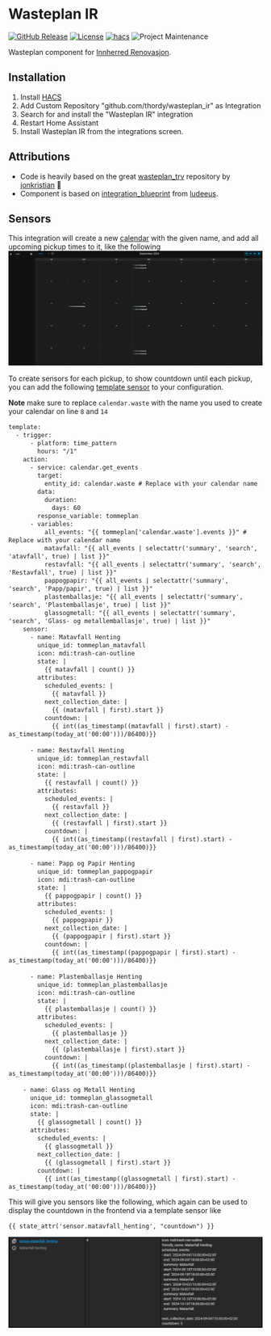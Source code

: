 # Wasteplan IR
[![GitHub Release][releases-shield]][releases]
[![License][license-shield]](LICENSE)
[![hacs][hacsbadge]][hacs]
![Project Maintenance][maintenance-shield]

Wasteplan component for [Innherred Renovasjon](https://innherredrenovasjon.no/).

## Installation

1. Install [HACS](http://hacs.xyz/)
2. Add Custom Repository "github.com/thordy/wasteplan_ir" as Integration
4. Search for and install the "Wasteplan IR" integration
5. Restart Home Assistant
6. Install Wasteplan IR from the integrations screen.

## Attributions
- Code is heavily based on the great [wasteplan_trv] repository by [jonkristian] 🙌
- Component is based on [integration_blueprint] from [ludeeus].

## Sensors
This integration will create a new [calendar](https://www.home-assistant.io/integrations/local_calendar/) with the given name, and add all upcoming pickup times to it, like the following
![calendar view](docs/calendar.png)

To create sensors for each pickup, to show countdown until each pickup, you can add the following [template sensor](https://www.home-assistant.io/integrations/template/) to your configuration.

**Note** make sure to replace `calendar.waste` with the name you used to create your calendar on line `8` and `14`
```
template:
  - trigger:
      - platform: time_pattern
        hours: "/1"
    action:
      - service: calendar.get_events
        target:
          entity_id: calendar.waste # Replace with your calendar name
        data:
          duration:
            days: 60
        response_variable: tommeplan
      - variables:
          all_events: "{{ tommeplan['calendar.waste'].events }}" # Replace with your calendar name
          matavfall: "{{ all_events | selectattr('summary', 'search', 'atavfall', true) | list }}"
          restavfall: "{{ all_events | selectattr('summary', 'search', 'Restavfall', true) | list }}"
          pappogpapir: "{{ all_events | selectattr('summary', 'search', 'Papp/papir', true) | list }}"
          plastemballasje: "{{ all_events | selectattr('summary', 'search', 'Plastemballasje', true) | list }}"
          glassogmetall: "{{ all_events | selectattr('summary', 'search', 'Glass- og metallemballasje', true) | list }}"
    sensor:
      - name: Matavfall Henting
        unique_id: tommeplan_matavfall
        icon: mdi:trash-can-outline
        state: |
          {{ matavfall | count() }}
        attributes:
          scheduled_events: |
            {{ matavfall }}
          next_collection_date: |
            {{ (matavfall | first).start }}
          countdown: |
            {{ int((as_timestamp((matavfall | first).start) - as_timestamp(today_at('00:00')))/86400)}}

      - name: Restavfall Henting
        unique_id: tommeplan_restavfall
        icon: mdi:trash-can-outline
        state: |
          {{ restavfall | count() }}
        attributes:
          scheduled_events: |
            {{ restavfall }}
          next_collection_date: |
            {{ (restavfall | first).start }}
          countdown: |
            {{ int((as_timestamp((restavfall | first).start) - as_timestamp(today_at('00:00')))/86400)}}

      - name: Papp og Papir Henting
        unique_id: tommeplan_pappogpapir
        icon: mdi:trash-can-outline
        state: |
          {{ pappogpapir | count() }}
        attributes:
          scheduled_events: |
            {{ pappogpapir }}
          next_collection_date: |
            {{ (pappogpapir | first).start }}
          countdown: |
            {{ int((as_timestamp((pappogpapir | first).start) - as_timestamp(today_at('00:00')))/86400)}}

      - name: Plastemballasje Henting
        unique_id: tommeplan_plastemballasje
        icon: mdi:trash-can-outline
        state: |
          {{ plastemballasje | count() }}
        attributes:
          scheduled_events: |
            {{ plastemballasje }}
          next_collection_date: |
            {{ (plastemballasje | first).start }}
          countdown: |
            {{ int((as_timestamp((plastemballasje | first).start) - as_timestamp(today_at('00:00')))/86400)}}

    - name: Glass og Metall Henting
      unique_id: tommeplan_glassogmetall
      icon: mdi:trash-can-outline
      state: |
        {{ glassogmetall | count() }}
      attributes:
        scheduled_events: |
          {{ glassogmetall }}
        next_collection_date: |
          {{ (glassogmetall | first).start }}
        countdown: |
          {{ int((as_timestamp((glassogmetall | first).start) - as_timestamp(today_at('00:00')))/86400)}}
```

This will give you sensors like the following, which again can be used to display the countdown in the frontend via a template sensor like
```
{{ state_attr('sensor.matavfall_henting', "countdown") }}
```
![created sensors](docs/sensors.png)


[releases-shield]: https://img.shields.io/github/v/release/thordy/wasteplan_ir.svg
[releases]: https://github.com/thordy/wasteplan_ir/releases
[license-shield]: https://img.shields.io/github/license/thordy/wasteplan_ir.svg
[hacsbadge]: https://img.shields.io/badge/HACS-Custom-orange.svg
[hacs]: https://github.com/hacs/integration
[maintenance-shield]: https://img.shields.io/badge/maintainer-Thord%20Setsaas%20%40thordy-blue.svg

[wasteplan_trv]: https://github.com/jonkristian/wasteplan_trv/
[jonkristian]: https://github.com/jonkristian
[integration_blueprint]: https://github.com/ludeeus/integration_blueprint
[ludeeus]: https://github.com/ludeeus
